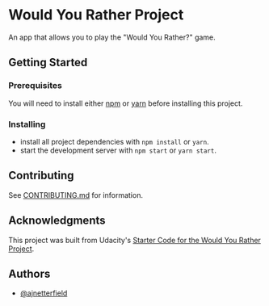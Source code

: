 # Would You Rather Project

An app that allows you to play the "Would You Rather?" game.

## Getting Started

### Prerequisites

You will need to install either [npm](https://github.com/npm/npm) or [yarn](https://github.com/yarnpkg/yarn) before installing this project.

### Installing

* install all project dependencies with `npm install` or `yarn`.
* start the development server with `npm start` or `yarn start`.

## Contributing

See [CONTRIBUTING.md](CONTRIBUTING.md) for information.

## Acknowledgments

This project was built from Udacity's [Starter Code for the Would You Rather Project](https://github.com/udacity/reactnd-project-would-you-rather-starter).

## Authors

* [@ajnetterfield](https://github.com/ajnetterfield)
